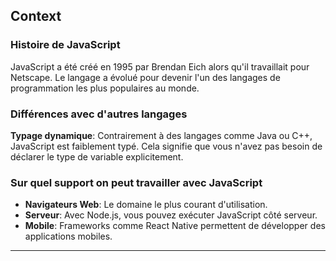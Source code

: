 ## Context

### Histoire de JavaScript

JavaScript a été créé en 1995 par Brendan Eich alors qu'il travaillait pour Netscape. Le langage a évolué pour devenir l'un des langages de programmation les plus populaires au monde.

### Différences avec d'autres langages

**Typage dynamique**: Contrairement à des langages comme Java ou C++, JavaScript est faiblement typé. Cela signifie que vous n'avez pas besoin de déclarer le type de variable explicitement.

### Sur quel support on peut travailler avec JavaScript

- **Navigateurs Web**: Le domaine le plus courant d'utilisation.
- **Serveur**: Avec Node.js, vous pouvez exécuter JavaScript côté serveur.
- **Mobile**: Frameworks comme React Native permettent de développer des applications mobiles.

---
